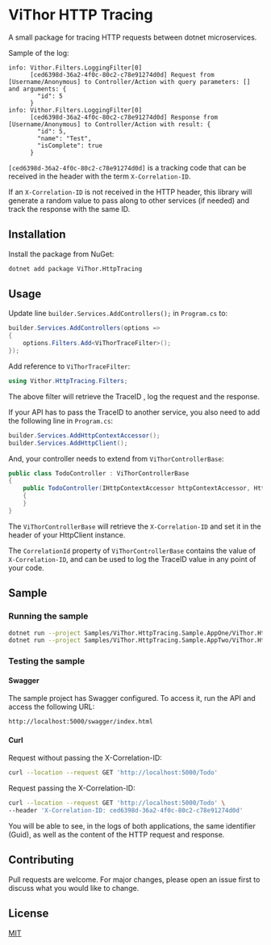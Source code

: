 # ViThor HTTP Tracing

A small package for tracing HTTP requests between dotnet microservices.

Sample of the log:

```shell
info: Vithor.Filters.LoggingFilter[0]
      [ced6398d-36a2-4f0c-80c2-c78e91274d0d] Request from [Username/Anonymous] to Controller/Action with query parameters: [] and arguments: {
        "id": 5
      }
info: Vithor.Filters.LoggingFilter[0]
      [ced6398d-36a2-4f0c-80c2-c78e91274d0d] Response from [Username/Anonymous] to Controller/Action with result: {
        "id": 5,
        "name": "Test",
        "isComplete": true
      }
```

`[ced6398d-36a2-4f0c-80c2-c78e91274d0d]` is a tracking code that can be received in the header with the term `X-Correlation-ID`.

If an `X-Correlation-ID` is not received in the HTTP header, this library will generate a random value to pass along to other services (if needed) and track the response with the same ID.


## Installation

Install the package from NuGet:

```bash
dotnet add package ViThor.HttpTracing
```


## Usage

Update line `builder.Services.AddControllers();` in `Program.cs` to:

```csharp
builder.Services.AddControllers(options =>
{
    options.Filters.Add<ViThorTraceFilter>();
});
```

Add reference to `ViThorTraceFilter`:
  
```csharp
using Vithor.HttpTracing.Filters;
```

The above filter will retrieve the TraceID , log the request and the response.

If your API has to pass the TraceID to another service, you also need to add the following line in `Program.cs`:

```csharp
builder.Services.AddHttpContextAccessor();
builder.Services.AddHttpClient();
```

And, your controller needs to extend from `ViThorControllerBase`:
  
```csharp
public class TodoController : ViThorControllerBase
{
    public TodoController(IHttpContextAccessor httpContextAccessor, HttpClient httpClient) : base(httpContextAccessor, httpClient)
    {
    }
}
```

The `ViThorControllerBase` will retrieve the `X-Correlation-ID` and set it in the header of your HttpClient instance.

The `CorrelationId` property of `ViThorControllerBase` contains the value of `X-Correlation-ID`, and can be used to log the TraceID value in any point of your code.


## Sample 

### Running the sample

```bash
dotnet run --project Samples/ViThor.HttpTracing.Sample.AppOne/ViThor.HttpTracing.Sample.AppOne.csproj
dotnet run --project Samples/ViThor.HttpTracing.Sample.AppTwo/ViThor.HttpTracing.Sample.AppTwo.csproj
```

### Testing the sample

#### Swagger

The sample project has Swagger configured. To access it, run the API and access the following URL:

```bash
http://localhost:5000/swagger/index.html
```

#### Curl

Request without passing the X-Correlation-ID:

```bash
curl --location --request GET 'http://localhost:5000/Todo'
```

Request passing the X-Correlation-ID:

```bash
curl --location --request GET 'http://localhost:5000/Todo' \
--header 'X-Correlation-ID: ced6398d-36a2-4f0c-80c2-c78e91274d0d'
```

You will be able to see, in the logs of both applications, the same identifier (Guid), as well as the content of the HTTP request and response.



## Contributing

Pull requests are welcome. For major changes, please open an issue first to discuss what you would like to change.


## License

[MIT](https://choosealicense.com/licenses/mit/)